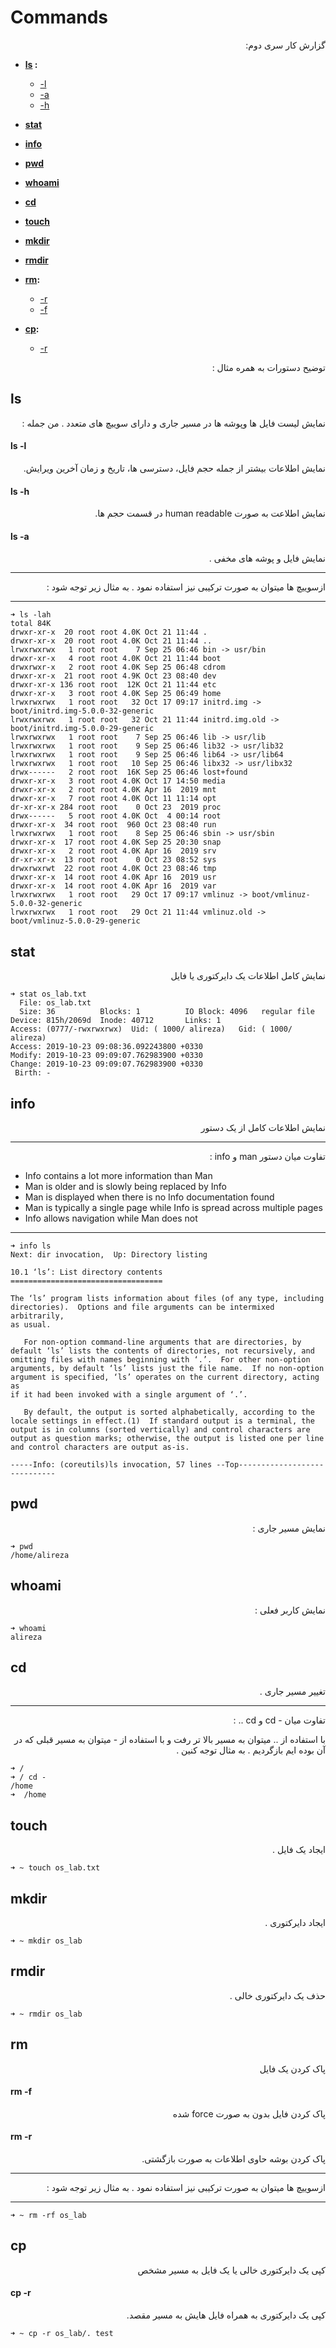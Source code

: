# Commands

<div dir="rtl" markdown="1">
گزارش کار سری دوم: 
<div dir="ltr" markdown="1">

* **[ls](#ls) :**
  * [-l](#-l)
  * [-a](#-a)
  * [-h](#-h)
* **[stat](#stat)**

* **[info](#info)**

* **[pwd](#pwd)**

* **[whoami](#whoami)**

* **[cd](#cd)**

* **[touch](#touch)**

* **[mkdir](#mkdir)**

* **[rmdir](#rmdir)**

* **[rm](#rm):**
  * [-r](#-r)
  * [-f](#-f)
* **[cp](#cp):**
  * [-r](#-r)


<div dir="rtl" markdown="1">
  توضیح دستورات به همره مثال :
<div dir="ltr" markdown="1">

## ls

<div dir="rtl" markdown="1">
نمایش لیست فایل ها وپوشه ها در مسیر جاری
و دارای سوییچ های متعدد . من جمله :
<div dir="ltr" markdown="1">

#### ls -l

<div dir="rtl" markdown="1">
نمایش اطلاعات بیشتر از جمله حجم فایل، دسترسی ها، تاریخ و زمان آخرین ویرایش.
<div dir="ltr" markdown="1">


#### ls -h

<div dir="rtl" markdown="1">
نمایش اطلاعت به صورت human readable در قسمت حجم ها.
<div dir="ltr" markdown="1">


#### ls -a

<div dir="rtl" markdown="1">
نمایش فایل و پوشه های مخفی .
<div dir="ltr" markdown="1">

***
<div dir="rtl" markdown="1">
ازسوییچ ها میتوان به صورت ترکیبی نیز استفاده نمود . به مثال زیر توجه شود :‌
<div dir="ltr" markdown="1">

***

```
➜ ls -lah
total 84K
drwxr-xr-x  20 root root 4.0K Oct 21 11:44 .
drwxr-xr-x  20 root root 4.0K Oct 21 11:44 ..
lrwxrwxrwx   1 root root    7 Sep 25 06:46 bin -> usr/bin
drwxr-xr-x   4 root root 4.0K Oct 21 11:44 boot
drwxrwxr-x   2 root root 4.0K Sep 25 06:48 cdrom
drwxr-xr-x  21 root root 4.9K Oct 23 08:40 dev
drwxr-xr-x 136 root root  12K Oct 21 11:44 etc
drwxr-xr-x   3 root root 4.0K Sep 25 06:49 home
lrwxrwxrwx   1 root root   32 Oct 17 09:17 initrd.img -> boot/initrd.img-5.0.0-32-generic
lrwxrwxrwx   1 root root   32 Oct 21 11:44 initrd.img.old -> boot/initrd.img-5.0.0-29-generic
lrwxrwxrwx   1 root root    7 Sep 25 06:46 lib -> usr/lib
lrwxrwxrwx   1 root root    9 Sep 25 06:46 lib32 -> usr/lib32
lrwxrwxrwx   1 root root    9 Sep 25 06:46 lib64 -> usr/lib64
lrwxrwxrwx   1 root root   10 Sep 25 06:46 libx32 -> usr/libx32
drwx------   2 root root  16K Sep 25 06:46 lost+found
drwxr-xr-x   3 root root 4.0K Oct 17 14:50 media
drwxr-xr-x   2 root root 4.0K Apr 16  2019 mnt
drwxr-xr-x   7 root root 4.0K Oct 11 11:14 opt
dr-xr-xr-x 284 root root    0 Oct 23  2019 proc
drwx------   5 root root 4.0K Oct  4 00:14 root
drwxr-xr-x  34 root root  960 Oct 23 08:40 run
lrwxrwxrwx   1 root root    8 Sep 25 06:46 sbin -> usr/sbin
drwxr-xr-x  17 root root 4.0K Sep 25 20:30 snap
drwxr-xr-x   2 root root 4.0K Apr 16  2019 srv
dr-xr-xr-x  13 root root    0 Oct 23 08:52 sys
drwxrwxrwt  22 root root 4.0K Oct 23 08:46 tmp
drwxr-xr-x  14 root root 4.0K Apr 16  2019 usr
drwxr-xr-x  14 root root 4.0K Apr 16  2019 var
lrwxrwxrwx   1 root root   29 Oct 17 09:17 vmlinuz -> boot/vmlinuz-5.0.0-32-generic
lrwxrwxrwx   1 root root   29 Oct 21 11:44 vmlinuz.old -> boot/vmlinuz-5.0.0-29-generic
```

## stat

<div dir="rtl" markdown="1">
نمایش کامل اطلاعات یک دایرکتوری یا فایل
<div dir="ltr" markdown="1">

```
➜ stat os_lab.txt
  File: os_lab.txt
  Size: 36        	Blocks: 1          IO Block: 4096   regular file
Device: 815h/2069d	Inode: 40712       Links: 1
Access: (0777/-rwxrwxrwx)  Uid: ( 1000/ alireza)   Gid: ( 1000/ alireza)
Access: 2019-10-23 09:08:36.092243800 +0330
Modify: 2019-10-23 09:09:07.762983900 +0330
Change: 2019-10-23 09:09:07.762983900 +0330
 Birth: -
```

## info

<div dir="rtl" markdown="1">
نمایش اطلاعات کامل از یک دستور
<div dir="ltr" markdown="1">

***

<div dir="rtl" markdown="1">
 تفاوت میان دستور man و info :
<div dir="ltr" markdown="1">


* Info contains a lot more information than Man
* Man is older and is slowly being replaced by Info
* Man is displayed when there is no Info documentation found
* Man is typically a single page while Info is spread across multiple pages
* Info allows navigation while Man does not
***

```
➜ info ls
Next: dir invocation,  Up: Directory listing

10.1 ‘ls’: List directory contents
==================================

The ‘ls’ program lists information about files (of any type, including
directories).  Options and file arguments can be intermixed arbitrarily,
as usual.

   For non-option command-line arguments that are directories, by
default ‘ls’ lists the contents of directories, not recursively, and
omitting files with names beginning with ‘.’.  For other non-option
arguments, by default ‘ls’ lists just the file name.  If no non-option
argument is specified, ‘ls’ operates on the current directory, acting as
if it had been invoked with a single argument of ‘.’.

   By default, the output is sorted alphabetically, according to the
locale settings in effect.(1)  If standard output is a terminal, the
output is in columns (sorted vertically) and control characters are
output as question marks; otherwise, the output is listed one per line
and control characters are output as-is.

-----Info: (coreutils)ls invocation, 57 lines --Top-----------------------------
```

## pwd

<div dir="rtl" markdown="1">
نمایش مسیر جاری :
<div dir="ltr" markdown="1">

```
➜ pwd
/home/alireza
```

## whoami

<div dir="rtl" markdown="1">
نمایش کاربر فعلی :
<div dir="ltr" markdown="1">

```
➜ whoami
alireza
```

## cd

<div dir="rtl" markdown="1">
تغییر مسیر جاری .
<div dir="ltr" markdown="1">

***
<div dir="rtl" markdown="1">
تفاوت میان - cd  و cd .. :‌

با استفاده از .. میتوان به مسیر بالا تر رفت و با استفاده از - میتوان به مسیر قبلی که در آن بوده ایم بازگردیم . به مثال توجه کنین  .  
<div dir="ltr" markdown="1"➜

***

```
➜ /
➜ / cd -
/home
➜  /home
```

## touch
<div dir="rtl" markdown="1">
ایجاد یک فایل .
<div dir="ltr" markdown="1">

```
➜ ~ touch os_lab.txt
```

## mkdir
<div dir="rtl" markdown="1">
ایجاد دایرکتوری .
<div dir="ltr" markdown="1">

```
➜ ~ mkdir os_lab
```

## rmdir
<div dir="rtl" markdown="1">
حذف یک دایرکتوری خالی .
<div dir="ltr" markdown="1">

```
➜ ~ rmdir os_lab
```

## rm

<div dir="rtl" markdown="1">
پاک کردن یک فایل
<div dir="ltr" markdown="1">

#### rm -f

<div dir="rtl" markdown="1">
پاک کردن فایل بدون به صورت  force شده
<div dir="ltr" markdown="1">


#### rm -r

<div dir="rtl" markdown="1">
پاک کردن بوشه حاوی اطلاعات به صورت بازگشتی.
<div dir="ltr" markdown="1">



***
<div dir="rtl" markdown="1">
ازسوییچ ها میتوان به صورت ترکیبی نیز استفاده نمود . به مثال زیر توجه شود :‌
<div dir="ltr" markdown="1">

***

```
➜ ~ rm -rf os_lab
```


## cp

<div dir="rtl" markdown="1">
کپی یک  دایرکتوری خالی یا یک فایل به مسیر مشخص
<div dir="ltr" markdown="1">

#### cp -r

<div dir="rtl" markdown="1">
کپی یک دایرکتوری به همراه فایل هایش به مسیر مقصد.
<div dir="ltr" markdown="1">

```
➜ ~ cp -r os_lab/. test
```
